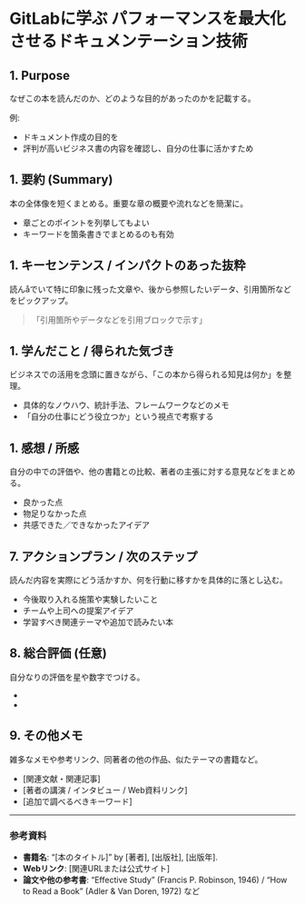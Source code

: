 # GitLabに学ぶ パフォーマンスを最大化させるドキュメンテーション技術



## 1. Purpose
なぜこの本を読んだのか、どのような目的があったのかを記載する。

例:
- ドキュメント作成の目的を
- 評判が高いビジネス書の内容を確認し、自分の仕事に活かすため

## 1. 要約 (Summary)
本の全体像を短くまとめる。重要な章の概要や流れなどを簡潔に。

- 章ごとのポイントを列挙してもよい
- キーワードを箇条書きでまとめるのも有効

## 1. キーセンテンス / インパクトのあった抜粋
読んåでいて特に印象に残った文章や、後から参照したいデータ、引用箇所などをピックアップ。

> 「引用箇所やデータなどを引用ブロックで示す」

## 1. 学んだこと / 得られた気づき
ビジネスでの活用を念頭に置きながら、「この本から得られる知見は何か」を整理。

- 具体的なノウハウ、統計手法、フレームワークなどのメモ
- 「自分の仕事にどう役立つか」という視点で考察する

## 1. 感想 / 所感
自分の中での評価や、他の書籍との比較、著者の主張に対する意見などをまとめる。

- 良かった点
- 物足りなかった点
- 共感できた／できなかったアイデア

## 7. アクションプラン / 次のステップ
読んだ内容を実際にどう活かすか、何を行動に移すかを具体的に落とし込む。

- 今後取り入れる施策や実験したいこと
- チームや上司への提案アイデア
- 学習すべき関連テーマや追加で読みたい本

## 8. 総合評価 (任意)
自分なりの評価を星や数字でつける。

- [5段階評価]: ★★★★☆
- [理由]: 簡単な理由を添えておくと後で見返すときに便利

## 9. その他メモ
雑多なメモや参考リンク、同著者の他の作品、似たテーマの書籍など。

- [関連文献・関連記事]
- [著者の講演 / インタビュー / Web資料リンク]
- [追加で調べるべきキーワード]

---

<!-- ここから下は外部への参照資料や自分の学習記録として残しておくと便利 -->

### 参考資料
- **書籍名**: “[本のタイトル]” by [著者], [出版社], [出版年].
- **Webリンク**: [関連URLまたは公式サイト]
- **論文や他の参考書**: “Effective Study” (Francis P. Robinson, 1946) / “How to Read a Book” (Adler & Van Doren, 1972) など

